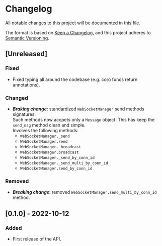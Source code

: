# Changelog
All notable changes to this project will be documented in this file.

The format is based on [Keep a Changelog](https://keepachangelog.com/en/1.0.0/),
and this project adheres to [Semantic Versioning](https://semver.org/spec/v2.0.0.html).

## [Unreleased]
### Fixed
- Fixed typing all around the codebase (e.g. coro funcs return annotations).

### Changed
- ***Braking change***: standardized `WebSocketManager` send methods signatures.\
  Such methods now accpets only a `Message` object. This has keep the `send_msg` method clean and simple.\
  Involves the following methods:
    - `WebSocketManager._send`
    - `WebSocketManager.send`
    - `WebSocketManager._broadcast`
    - `WebSocketManager.broadcast`
    - `WebSocketManager._send_by_conn_id`
    - `WebSocketManager._send_multi_by_conn_id`
    - `WebSocketManager.send_by_conn_id`

### Removed
- ***Breaking change***: removed `WebSocketManager.send_multi_by_conn_id` method.

## [0.1.0] - 2022-10-12
### Added
- First release of the API.